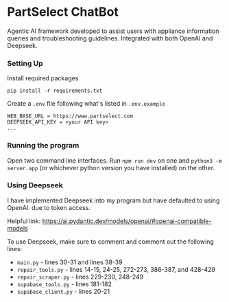 # PartSelect ChatBot

Agentic AI framework developed to assist users with appliance information queries and troubleshooting guidelines. Integrated with both OpenAI and Deepseek.

### Setting Up
Install required packages
```
pip install -r requirements.txt
```
Create a `.env` file following what's listed in `.env.example`
```
WEB_BASE_URL = https://www.partselect.com
DEEPSEEK_API_KEY = <your API key>
...
```

### Running the program
Open two command line interfaces. Run ``npm run dev`` on one and ``python3 -m server.app`` (or whichever python version you have installed) on the other.

### Using Deepseek
I have implemented Deepseek into my program but have defaulted to using OpenAI. due to token access.

Helpful link: https://ai.pydantic.dev/models/openai/#openai-compatible-models

To use Deepseek, make sure to comment and comment out the following lines:
- `main.py` - lines 30-31 and lines 38-39
- `repair_tools.py` - lines 14-15, 24-25, 272-273, 386-387, and 428-429
- `repair_scraper.py` - lines 229-230, 248-249
- `supabase_tools.py` - lines 181-182
- `supabase_client.py` - lines 20-21